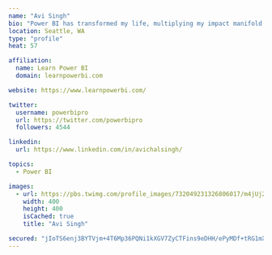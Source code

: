 ```yaml
---
name: "Avi Singh"
bio: "Power BI has transformed my life, multiplying my impact manifold. Now I am on a mission to spread the word and share the knowledge"
location: Seattle, WA
type: "profile"
heat: 57

affiliation:
  name: Learn Power BI
  domain: learnpowerbi.com

website: https://www.learnpowerbi.com/

twitter:
  username: powerbipro
  url: https://twitter.com/powerbipro
  followers: 4544

linkedin:
  url: https://www.linkedin.com/in/avichalsingh/

topics:
  - Power BI

images:
  - url: https://pbs.twimg.com/profile_images/732049231326806017/m4jUj2Lu_400x400.jpg
    width: 400
    height: 400
    isCached: true
    title: "Avi Singh"

secured: "jIoTS6enj3BYTVjm+4T6Mp36PQNi1kXGV7ZyCTFins9eDHH/ePyMDf+tRG1mXDTf52MvxLHKUoby09kbbrgT0sinMCOQx7w3VS43tLn3UoX1OzG5n26ijpoLNGbukAb/7o7Le1M4gcUTW9JasIQ8/nlHOrZkINjXFCwIUSYR6AHs0ntUg5Myc5sWdalzHEq1XaPTH0zTJlG19cF7n9/nx8SzXRcZU1IUJYYxGRwaGKX50sU3V05jMV53ZWPoNFmQdgjFni0gpYK//daaCd69TGoZLxKFY00Fc/6UDjfCZyT/xMn0RFKQc9PL/d6iQS1RFc6+PvpgxwXcDiNxXAICQnBIvpt3dIYsoKN8RMrnh76I5Ir7i7X1wLlaSlpZe19aIGEFp0YorbCjowYnEGageklMM2INDByyJs8YJqTohoo=;kMqlAKrvV/b07mum4zRnFA=="
---
```


